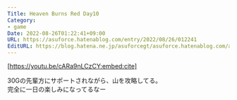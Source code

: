 ```yaml
---
Title: Heaven Burns Red Day10
Category:
- game
Date: 2022-08-26T01:22:41+09:00
URL: https://asuforce.hatenablog.com/entry/2022/08/26/012241
EditURL: https://blog.hatena.ne.jp/asuforcegt/asuforce.hatenablog.com/atom/entry/4207112889911960972
---
```


[https://youtu.be/cARa9nLCzCY:embed:cite]

30Gの先輩方にサポートされながら、山を攻略してる。  
完全に一日の楽しみになってるなー
